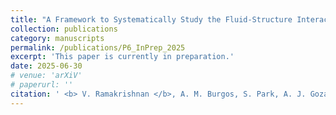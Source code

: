 ```yaml
---
title: "A Framework to Systematically Study the Fluid-Structure Interaction of Phononic Materials with Aerodynamic Flows"
collection: publications
category: manuscripts
permalink: /publications/P6_InPrep_2025
excerpt: 'This paper is currently in preparation.'
date: 2025-06-30
# venue: 'arXiV'
# paperurl: ''
citation: ' <b> V. Ramakrishnan </b>, A. M. Burgos, S. Park, A. J. Goza, K. H. Matlack, "A Framework to Systematically Study the Fluid-Structure Interaction of Phononic Materials with Aerodynamic Flows", <i> In preparation </i>'
---
```


<!-- **Abstract:**  -->